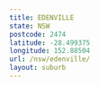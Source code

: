 ```yaml
---
title: EDENVILLE
state: NSW
postcode: 2474
latitude: -28.499375
longitude: 152.88504
url: /nsw/edenville/
layout: suburb
---
```

